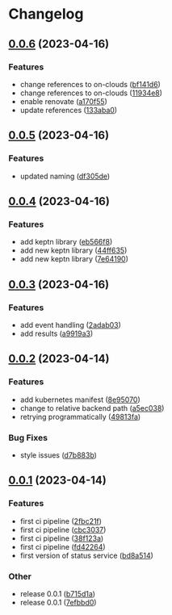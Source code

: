 # Changelog

## [0.0.6](https://github.com/on-clouds/environment-readiness-service/compare/v0.0.5...v0.0.6) (2023-04-16)


### Features

* change references to on-clouds ([bf141d6](https://github.com/on-clouds/environment-readiness-service/commit/bf141d67e674218d5bf10b76eebf523f68a74df3))
* change references to on-clouds ([11934e8](https://github.com/on-clouds/environment-readiness-service/commit/11934e8765c60799b804e99ffab636bd4a7c4057))
* enable renovate ([a170f55](https://github.com/on-clouds/environment-readiness-service/commit/a170f5599a5fd0bf81e7aaf9f624a94ec79b1a03))
* update references ([133aba0](https://github.com/on-clouds/environment-readiness-service/commit/133aba0636dcc430422c93cad9da4b09ce79d71d))

## [0.0.5](https://github.com/thschue/environment-readiness-service/compare/v0.0.4...v0.0.5) (2023-04-16)


### Features

* updated naming ([df305de](https://github.com/thschue/environment-readiness-service/commit/df305de00208f95c8125106549c64fd79cb9f9f2))

## [0.0.4](https://github.com/thschue/environment-readiness-service/compare/v0.0.3...v0.0.4) (2023-04-16)


### Features

* add keptn library ([eb566f8](https://github.com/thschue/environment-readiness-service/commit/eb566f845a9e59b1b0b4c5202df06e6a49a6d78a))
* add new keptn library ([44ff635](https://github.com/thschue/environment-readiness-service/commit/44ff635d2c876f54127fff01984fb55e53cbf3bc))
* add new keptn library ([7e64190](https://github.com/thschue/environment-readiness-service/commit/7e641908e75f42702eef1a93289bf62100d7750a))

## [0.0.3](https://github.com/thschue/environment-readiness-service/compare/v0.0.2...v0.0.3) (2023-04-16)


### Features

* add event handling ([2adab03](https://github.com/thschue/environment-readiness-service/commit/2adab03272b6e68f2ae3002a4b8e0624160947a2))
* add results ([a9919a3](https://github.com/thschue/environment-readiness-service/commit/a9919a3193e2e9a0f44b9ef1473c9cafc2e29b40))

## [0.0.2](https://github.com/thschue/environment-readiness-service/compare/v0.0.1...v0.0.2) (2023-04-14)


### Features

* add kubernetes manifest ([8e95070](https://github.com/thschue/environment-readiness-service/commit/8e95070334840162a1534c5da2165c85da892f24))
* change to relative backend path ([a5ec038](https://github.com/thschue/environment-readiness-service/commit/a5ec03858f2dd236062bec9b81eccefeb023ba05))
* retrying programmatically ([49813fa](https://github.com/thschue/environment-readiness-service/commit/49813fa752254389ebf6ee48405893f38f295dea))


### Bug Fixes

* style issues ([d7b883b](https://github.com/thschue/environment-readiness-service/commit/d7b883bf528de727b1e2ad067f8e972078743056))

## [0.0.1](https://github.com/thschue/environment-readiness-service/compare/v0.0.1...v0.0.1) (2023-04-14)


### Features

* first ci pipeline ([2fbc21f](https://github.com/thschue/environment-readiness-service/commit/2fbc21f4b21ca099a41682ea9167b6a439016457))
* first ci pipeline ([cbc3037](https://github.com/thschue/environment-readiness-service/commit/cbc30373df555d7f57e10d4aa2b801c608d6c927))
* first ci pipeline ([38f123a](https://github.com/thschue/environment-readiness-service/commit/38f123a51c7c6699df33592f64a6522ad2626d26))
* first ci pipeline ([fd42264](https://github.com/thschue/environment-readiness-service/commit/fd422645bfe6f292cae3ad5c0d7ad6e805735c5a))
* first version of status service ([bd8a514](https://github.com/thschue/environment-readiness-service/commit/bd8a514d628711f6a5112b6f06bcf0a3fe944e91))


### Other

* release 0.0.1 ([b715d1a](https://github.com/thschue/environment-readiness-service/commit/b715d1a7d921c6ffeb41f3b4d932b63b07794d78))
* release 0.0.1 ([7efbbd0](https://github.com/thschue/environment-readiness-service/commit/7efbbd040bcb11891d8babb24c414b85884c1698))
